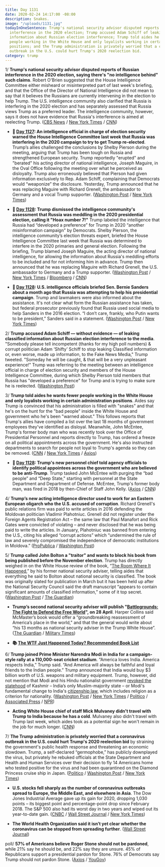 ```yaml
---
title: Day 1131
date: 2020-02-24 14:17:00 -08:00
description: Snakes.
image: "/uploads/1131.jpg"
todayInOneSentence: Trump's national security advisor disputed reports of Russian
  interference in the 2020 election; Trump accused Adam Schiff of leaking classified
  information about Russian election interference; Trump told aides he wants fewer
  people working in the White House and only loyalists working in certain administration
  positions; and the Trump administration is privately worried that a coronavirus
  outbreak in the U.S. could hurt Trump's 2020 reelection bid.
category: trump
---
```


1/ **Trump's national security advisor disputed reports of Russian interference in the 2020 election, saying there's "no intelligence behind" such claims**. Robert O'Brien suggested that the House Intelligence Committee either misheard or misinterpreted part of last week's briefing, and that the Office of the Director of National Intelligence did not mean to say that it believes the Russians are currently intervening in the election to help Trump. The U.S. intelligence community also clarified that Russia is interfering in the 2020 election and has separately assessed that Russia views Trump as a preferred leader. The intelligence community, however, says it does not have evidence that Russia's interference is aimed at reelecting Trump. ([CBS News](https://www.cbsnews.com/news/national-security-adviser-says-no-intelligence-showing-russia-helping-trump-reelection/) / [New York Times](https://www.nytimes.com/2020/02/23/us/politics/russia-2020-election-interference.html) / [CNN](https://www.cnn.com/2020/02/23/politics/intelligence-briefer-russian-interference-trump-sanders/index.html))

* **📌 [Day 1127](https://whatthefuckjusthappenedtoday.com/2020/02/20/day-1127/#1-an-intelligence-official-in-charge): An intelligence official in charge of election security warned the House Intelligence Committee last week that Russia was interfering in the 2020 campaign to try to get Trump re-elected**. Trump’s allies challenged the conclusions by Shelby Pierson during the meeting, arguing that Trump has been tough on Russia and strengthened European security. Trump reportedly "erupted" and "berated" his acting director of national intelligence, Joseph Maguire, in the Oval Office following the meeting over what he perceived as disloyalty. Trump also erroneously believed that Pierson had given information exclusively to Rep. Adam Schiff, complaining that Democrats would “weaponize” the disclosure. Yesterday, Trump announced that he was replacing Maguire with Richard Grenell, the ambassador to Germany and a vocal Trump supporter. ([Washington Post](https://www.washingtonpost.com/national-security/after-a-congressional-briefing-on-election-threats-trump-soured-on-acting-spy-chief/2020/02/20/1ed2b4ec-53f1-11ea-b119-4faabac6674f_story.html) / [New York Times](https://www.nytimes.com/2020/02/20/us/politics/russian-interference-trump-democrats.html))

* **📌 [Day 1128](https://whatthefuckjusthappenedtoday.com/2020/02/21/day-1128/#1-trump-dismissed-the-intelligence-c): Trump dismissed the intelligence community's assessment that Russia was meddling in the 2020 presidential election, calling it "Hoax number 7!"** Trump labeled the intelligence that Russia had “developed a preference” for Trump in 2020 “another misinformation campaign" by Democrats. Shelby Pierson, the intelligence community’s election threats expert, briefed the House Intelligence Committee last week that Russia was determined to interfere in the 2020 primaries and general election. Following the briefing, Trump blamed Joseph Maguire, the acting director of national intelligence, for allowing the information about Russia's meddling efforts to be included and for not informing him in advance. Trump then announced that he was replacing Maguire with Richard Grenell, the U.S. ambassador to Germany and a Trump supporter. ([Washington Post](https://www.washingtonpost.com/politics/trump-dismisses-intelligence-officials-assessment-of-russian-preference-for-him-as-democratic-hoax/2020/02/21/295007fe-54c2-11ea-9e47-59804be1dcfb_story.html) / [New York Times](https://www.nytimes.com/2020/02/21/us/politics/trump-and-russia.html) / [Bloomberg](https://www.bloomberg.com/news/articles/2020-02-21/trump-mad-that-democrats-got-spy-agency-to-say-russia-favors-him?sref=MIBMEEoj) / [CNN](https://www.cnn.com/2020/02/20/politics/trump-russia-intelligence-2020/index.html))

* **📌 [Day 1128](https://whatthefuckjusthappenedtoday.com/2020/02/21/day-1128/#2-u-s-intelligence-officials-briefed): U.S. intelligence officials briefed Sen. Bernie Sanders about a month ago that Russia was attempting to help his presidential campaign**. Trump and lawmakers were also informed about the assistance. It's not clear what form the Russian assistance has taken, but federal prosecutor previously found that Russia used social media to help Sanders in the 2016 election. “I don’t care, frankly, who Putin wants to be president,” Sanders said in a statement. ([Washington Post](https://www.washingtonpost.com/national-security/bernie-sanders-briefed-by-us-officials-that-russia-is-trying-to-help-his-presidential-campaign/2020/02/21/5ad396a6-54bd-11ea-929a-64efa7482a77_story.html) / [New York Times](https://www.nytimes.com/2020/02/21/us/politics/russia-sanders-trump.html))

2/ **Trump accused Adam Schiff — without evidence — of leaking classified information about Russian election interference to the media**. "Somebody please tell incompetent (thanks for my high poll numbers) & corrupt politician Adam ‘Shifty’ Schiff to stop leaking Classified information or, even worse, made up information, to the Fake News Media," Trump tweeted. "Someday he will be caught, & that will be a very unpleasant experience!" Trump was referring to the meeting between an intelligence official in charge of election security and members of the House Intelligence Committee, during which Shelby Pierson told members that Russia has "developed a preference" for Trump and is trying to make sure he is reelected. ([Washington Post](https://www.washingtonpost.com/politics/trump-makes-veiled-threat-toward-schiff-over-classified-briefing-on-russian-2020-election-interference/2020/02/23/d948a0bc-5670-11ea-9b35-def5a027d470_story.html))

3/ **Trump told aides he wants fewer people working in the White House and only loyalists working in certain administration positions**. Aides say Trump is convinced that his administration is filled with "snakes" and that he's on the hunt for the "bad people" inside the White House and government who he's been "warned about." This follows reports that Trump's allies have compiled a list over the last 18 months of government employees they've identified as disloyal. Meanwhile, John McEntee, Trump's former body man who was recently took over the Office of Presidential Personnel and reports directly to Trump, has ordered a freeze on all political appointments across the government. He's also instructed departments to search for people not loyal to Trump's agenda so they can be removed. ([CNN](https://www.cnn.com/2020/02/24/politics/trump-administration-purge/index.html) / [New York Times](https://www.nytimes.com/2020/02/22/us/politics/trump-disloyalty-turnover.html) / [Axios](https://www.axios.com/trump-memos-deep-state-white-house-ce5be95f-2418-433d-b036-2bf41c9700c3.html))

* **📌 [Day 1128](https://whatthefuckjusthappenedtoday.com/2020/02/21/day-1128/#3-trump%E2%80%99s-new-personnel-chief-told-a): Trump's new personnel chief told agency officials to identify political appointees across the government who are believed to be anti-Trump**. Trump tasked John McEntee with purging the “bad people” and “Deep State," starting with personnel at the State Department and Department of Defense. McEntee, Trump's former body man, was fired in 2018 by then-Chief of Staff John Kelly. ([Axios](https://www.axios.com/scoop-white-house-personnel-chief-targets-never-trumpers-2ee51bfd-03f9-4971-8308-863c81ace5f0.html) / [CNN](https://www.cnn.com/2020/02/21/politics/john-mcentee-disloyal-white-house-staffers/index.html))

4/ **Trump’s new acting intelligence director used to work for an Eastern European oligarch who the U.S. accused of corruption**. Richard Grenell's public relations firm was paid to write articles in 2016 defending the Moldovan politician Vladimir Plahotniuc. Grenell did not register under the Foreign Agents Registration Act – the same law that Paul Manafort and Rick Gates were convicted of violating – and never disclosed that he was being paid to write the articles. In January, Plahotniuc was banned from entering the U.S., citing his alleged “corrupt actions” which “undermined the rule of law and severely compromised the independence of democratic institutions in Moldova.” ([ProPublica](https://www.propublica.org/article/trumps-new-spy-chief-used-to-work-for-a-foreign-politician-the-us-accused-of-corruption) / [Washington Post](https://www.washingtonpost.com/investigations/richard-grenells-paid-consulting-included-work-for-us-nonprofit-funded-mostly-by-hungary/2020/02/24/003322d4-558a-11ea-929a-64efa7482a77_story.html))

5/ **Trump called John Bolton a "traitor" and wants to block his book from being published before the November election**. Trump has directly weighed in on the White House review of the book, “[The Room Where It Happened](https://amzn.to/2HOWi8M),” by his former national security adviser, telling aides that everything he said to Bolton about national security is classified. The book was originally slated for publication in March but it has been held up after the National Security Council said the draft manuscript “appears to contain significant amounts of classified information,” some of it top secret. ([Washington Post](https://www.washingtonpost.com/politics/trump-wants-to-block-boltons-book-claiming-all-conversations-are-classified/2020/02/21/6a4f4b34-54d1-11ea-9e47-59804be1dcfb_story.html) / [The Guardian](https://www.theguardian.com/us-news/2020/feb/22/trump-john-bolton-traitor-book-marie-yovanovitch))

* **Trump’s second national security adviser will publish "[Battlegrounds: The Fight to Defend the Free World](https://amzn.to/2HQlg7J)", on 28 April**. Harper Collins said McMaster’s book would offer a “groundbreaking reassessment of America’s place in the world," and that the general would write about “his 13 months as national security adviser in the Trump White House”. ([The Guardian](https://www.theguardian.com/us-news/2020/feb/24/trump-hr-mcmaster-book-national-security-adviser) / [Military Times](https://www.militarytimes.com/news/pentagon-congress/2020/02/23/book-by-hr-mcmaster-trumps-2nd-national-security-adviser-out-in-april/))

* **📚 [The WTF Just Happened Today? Recommended Book List](https://www.amazon.com/shop/matt_kiser?listId=MX8CHE4TE8JY)**

6/ **Trump joined Prime Minister Narendra Modi in India for a campaign-style rally at a 110,000-seat cricket stadium**. “America loves India. America respects India,” Trump said. “And America will always be faithful and loyal friends to the Indian people.” Trump announced that India would buy $3 billion worth of U.S. weapons and military equipment. Trump, however, did not mention that Modi and his Hindu nationalist government [revoked the statehood](https://www.nytimes.com/2019/08/08/world/asia/kashmir-india-modi.html) of Kashmir – India’s only Muslim-majority state – or Modi's fundamental change to India's [citizenship law](https://www.washingtonpost.com/world/asia_pacific/india-poised-to-pass-controversial-citizenship-law-excluding-muslim-migrants/2019/12/11/ebda6a7e-1b71-11ea-977a-15a6710ed6da_story.html), which includes religion as a criterion for nationality. ([Washington Post](https://www.washingtonpost.com/politics/trumps-india-visit-opens-with-more-symbolism-than-substance-as-he-celebrates-ties-with-a-fellow-nationalist/2020/02/24/4396ea2c-56d1-11ea-ab68-101ecfec2532_story.html) / [New York Times](https://www.nytimes.com/2020/02/24/world/asia/trump-india.html) / [Politico](https://www.politico.com/news/2020/02/24/donald-trump-india-spectacle-117112) / [Associated Press](https://apnews.com/95ddd4d0314ccbb69ca67254a01449f7) / [NPR](https://www.npr.org/2020/02/24/808096104/namaste-trump-india-greets-u-s-leader-with-epic-party-and-modest-policy-aims))

* **Acting White House chief of staff Mick Mulvaney didn't travel with Trump to India because he has a cold**. Mulvaney also didn't travel with Trump last week, which aides took as a potential sign he won't remain in the job for much longer. ([CNN](https://www.cnn.com/2020/02/23/politics/mick-mulvaney-donald-trump-india-chief-of-staff/index.html))

7/ **The Trump administration is privately worried that a coronavirus outbreak in the U.S. could hurt Trump's 2020 reelection bid** by straining the government's public health response and threatening an economic slowdown. Trump, a self-declared “germophobe,” has publicly downplayed the virus, but privately he rebuked officials at the State Department and Health and Human Services over their decision to fly 14 Americans home who tested positive for the virus and had been quarantined on the Diamond Princess cruise ship in Japan. ([Politico](https://www.politico.com/news/2020/02/21/coronavirus-trump-white-house-116650) / [Washington Post](https://www.washingtonpost.com/politics/trump-was-not-told-coronavirus-infected-americans-would-be-flown-home-from-cruise-ship/2020/02/21/ae58b24c-54be-11ea-b119-4faabac6674f_story.html) / [New York Times](https://www.nytimes.com/2020/02/22/us/politics/trump-coronavirus-cruise-ship.html))

* **U.S. stocks fell sharply as the number of coronavirus outbreaks spread to Europe, the Middle East, and elsewhere in Asia**. The Dow Jones Industrial Average gave up its gain for 2020, dropping 1,030 points – its biggest point and percentage-point drop since February 2018. The S&P 500 also had its worst day in two years and wiped out its year-to-date gain. ([CNBC](https://www.cnbc.com/2020/02/24/us-futures-coronavirus-outbreak.html) / [Wall Street Journal](https://www.wsj.com/articles/stocks-fall-as-coronavirus-spread-accelerates-outside-china-11582533308) / [New York Times](https://www.nytimes.com/2020/02/24/business/stock-market-coronavirus.html))

* **The World Health Organization said it isn’t yet clear whether the coronavirus can be stopped from spreading further**. ([Wall Street Journal](https://www.wsj.com/articles/viruss-global-spread-may-not-be-contained-who-says-11582567815))

poll/ **57% of Americans believe Roger Stone should not be pardoned**, while 21% say he should be, and 22% say they are unsure. 45% of Republicans support a presidential pardon for Stone. 76% of Democrats say Trump should not pardon Stone. ([Axios](https://www.axios.com/roger-stone-pardon-poll-donald-trump-40a647a7-ff5c-4663-8419-443436ec3894.html) / [YouGov](https://today.yougov.com/topics/politics/survey-results/daily/2020/02/21/08e87/1))